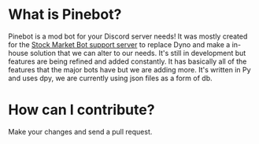 # What is Pinebot?
Pinebot is a mod bot for your Discord server needs! It was mostly created for the [Stock Market Bot support server](discord.gg/K3tUKAV) to replace Dyno and make a in-house solution that we can alter to our needs. It's still in development but features are being refined and added constantly. It has basically all of the features that the major bots have but we are adding more. It's written in Py and uses dpy, we are currently using json files as a form of db.
# How can I contribute?
Make your changes and send a pull request.
